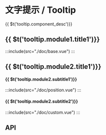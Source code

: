 <style lang="scss">
.demo-tooltip {
  .mtd-tooltip + .mtd-tooltip {
    margin-left: 15px;
  }
  .box {
    width: 500px;
    margin: 0 auto;
    .top {
      text-align: center;
    }

    .left {
      float: left;
      width: 60px;
    }

    .right {
      float: right;
      width: 60px;
    }

    .bottom {
      clear: both;
      text-align: center;
    }

    .item {
      margin: 4px;
      display: inline-block;
    }

    .left .mtd-tooltip-rel,
    .right .mtd-tooltip-rel {
      padding: 8px 10px;
    }
  }
}
.tooltip-wrapper {
  display: flex;
  justify-content: space-around;
}
.tooltip-align-wrapper {
  display: flex;
  flex-direction: column;
}
.tooltip-align-wrapper span {
  margin: 10px 0;
}
.flex-line {
  display: flex;
  align-items: center;
  justify-content: flex-start;
}
</style>
# 文字提示 / Tooltip
<span>{{ $t('tooltip.component_desc')}}</span>

## <span>{{ $t('tooltip.module1.title1')}}</span>
:::include(src="./doc/base.vue")
:::

## <span>{{ $t('tooltip.module2.title1')}}</span>
#### <span>{{ $t('tooltip.module2.subtitle1')}}</span>
:::include(src="./doc/position.vue")
:::

#### <span>{{ $t('tooltip.module2.subtitle2')}}</span>
:::include(src="./doc/custom.vue")
:::

## API
<api-doc name="Tooltip" :doc="require('./api.json')"></api-doc>

<!-- ## Test
:::include(src="./doc/test.vue")
::: -->
